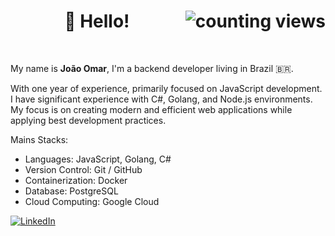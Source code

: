 <h1 align="center">👋 Hello!<img alt="counting views" title="Views" align="right" src="https://komarev.com/ghpvc/?username=zdeicidaz&label=&style=flat-square&color=blueviolet" /></h1>

<br />

My name is <b>João Omar</b>, I'm a backend developer living in Brazil 🇧🇷. 

With one year of experience, primarily focused on JavaScript development. I have significant experience with C#, Golang, and Node.js environments. My focus is on creating modern and efficient web applications while applying best development practices.

Mains Stacks:
- Languages: JavaScript, Golang, C#
- Version Control: Git / GitHub
- Containerization: Docker
- Database: PostgreSQL
- Cloud Computing: Google Cloud

[![LinkedIn](https://img.shields.io/badge/LinkedIn-black?style=flat-square&logo=linkedIn&logoColor=0073B1)](https://linkedin.com/in/devjomar)</div>
